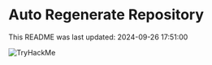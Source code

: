 # Auto Regenerate Repository

This README was last updated: 2024-09-26 17:51:00

 ![TryHackMe](https://tryhackme.com/badge/533634)